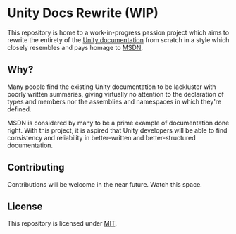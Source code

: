 # Unity Docs Rewrite (WIP)

This repository is home to a work-in-progress passion project which aims to rewrite the entirety of the [Unity documentation](https://docs.unity3d.com/ScriptReference/) from scratch in a style which closely resembles and pays homage to [MSDN](https://docs.microsoft.com/en-us/dotnet/).

## Why?
Many people find the existing Unity documentation to be lackluster with poorly written summaries, giving virtually no attention to the declaration of types and members nor the assemblies and namespaces in which they're defined.

MSDN is considered by many to be a prime example of documentation done right. With this project, it is aspired that Unity developers will be able to find consistency and reliability in better-written and better-structured documentation.

## Contributing
Contributions will be welcome in the near future. Watch this space.

## License
This repository is licensed under [MIT](LICENSE.md).
